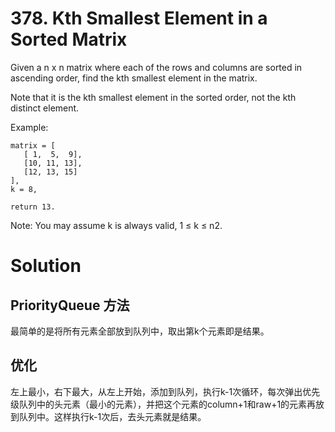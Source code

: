 # 378. Kth Smallest Element in a Sorted Matrix

Given a n x n matrix where each of the rows and columns are sorted in ascending order, find the kth smallest element in the matrix.

Note that it is the kth smallest element in the sorted order, not the kth distinct element.

Example:

	matrix = [
	   [ 1,  5,  9],
	   [10, 11, 13],
	   [12, 13, 15]
	],
	k = 8,

	return 13.

Note: 
You may assume k is always valid, 1 ≤ k ≤ n2.

# Solution

## PriorityQueue 方法

最简单的是将所有元素全部放到队列中，取出第k个元素即是结果。

## 优化

左上最小，右下最大，从左上开始，添加到队列，执行k-1次循环，每次弹出优先级队列中的头元素（最小的元素），并把这个元素的column+1和raw+1的元素再放到队列中。这样执行k-1次后，去头元素就是结果。